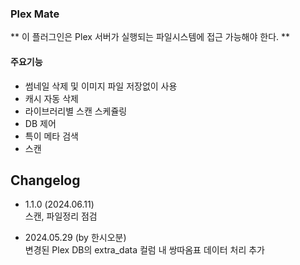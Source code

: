 ### Plex Mate

** 이 플러그인은 Plex 서버가 실행되는 파일시스템에 접근 가능해야 한다. **

#### 주요기능

  * 썸네일 삭제 및 이미지 파일 저장없이 사용
  * 캐시 자동 삭제
  * 라이브러리별 스캔 스케쥴링
  * DB 제어
  * 특이 메타 검색
  * 스캔

## Changelog
- 1.1.0 (2024.06.11)   
  스캔, 파일정리 점검   

- 2024.05.29 (by 한시오분)      
  변경된 Plex DB의 extra_data 컬럼 내 쌍따옴표 데이터 처리 추가   